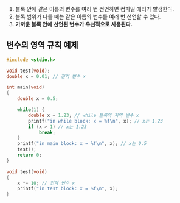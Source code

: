 1. 블록 안에 같은 이름의 변수를 여러 번 선언하면 컴파일 에러가 발생한다.
2. 블록 범위가 다를 때는 같은 이름의 변수를 여러 번 선언할 수 있다.
3. **가까운 블록 안에 선언된 변수가 우선적으로 사용된다.**

## 변수의 영역 규칙 예제 ##
```c
#include <stdio.h>

void test(void);
double x = 0.01; // 전역 변수 x

int main(void)
{
	double x = 0.5;

	while(1) {
		double x = 1.23; // while 블록의 지역 변수 x
		printf("in while block: x = %f\n", x); // x는 1.23
		if (x > 1) // x는 1.23
			break;
	}
	printf("in main block: x = %f\n", x); // x는 0.5
	test();
	return 0;
}

void test(void)
{
	x *= 10; // 전역 변수 x
	printf("in test block: x = %f\n", x);
}
```